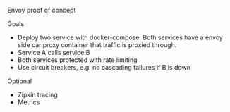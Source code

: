 Envoy proof of concept

Goals
- Deploy two service with docker-compose. Both services have a envoy side car proxy container that traffic is proxied through.
- Service A calls service B
- Both services protected with rate limiting
- Use circuit breakers, e.g. no cascading failures if B is down

Optional
- Zipkin tracing
- Metrics

